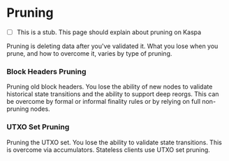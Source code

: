 # Pruning

* [ ] This is a stub. This page should explain about pruning on Kaspa

Pruning is deleting data after you've validated it. What you lose when you prune, and how to overcome it, varies by type of pruning.

### Block Headers Pruning

Pruning old block headers. You lose the ability of new nodes to validate historical state transitions and the ability to support deep reorgs. This can be overcome by formal or informal finality rules or by relying on full non-pruning nodes.

### UTXO Set Pruning

Pruning the UTXO set. You lose the ability to validate state transitions. This is overcome via accumulators. Stateless clients use UTXO set pruning.



